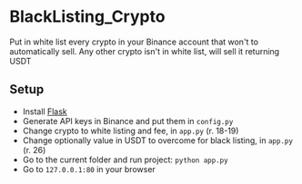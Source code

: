 # BlackListing_Crypto
Put in white list every crypto in your Binance account that won't to automatically sell. Any other crypto isn't in white list, will sell it returning USDT

## Setup
- Install [Flask](https://flask.palletsprojects.com/en/2.0.x/)
- Generate API keys in Binance and put them in `config.py`
- Change crypto to white listing and fee, in `app.py` (r. 18-19)
- Change optionally value in USDT to overcome for black listing, in `app.py` (r. 26)
- Go to the current folder and run project: `python app.py`
- Go to `127.0.0.1:80` in your browser
